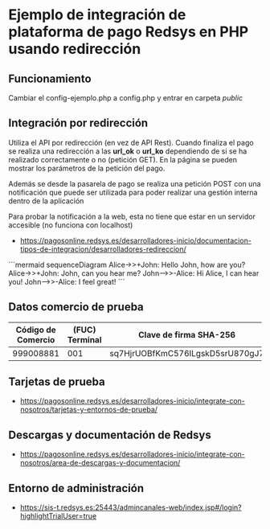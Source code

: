 # Ejemplo de integración de plataforma de pago Redsys en PHP usando redirección

## Funcionamiento

Cambiar el config-ejemplo.php a config.php y entrar en carpeta *public*

## Integración por redirección

Utiliza el API por redirección (en vez de API Rest). Cuando finaliza el pago se realiza una redirección
a las **url_ok** o **url_ko** dependiendo de si se ha realizado correctamente o no (petición GET). En la página se pueden mostrar 
los parámetros de la petición del pago.

Además se desde la pasarela de pago se realiza una petición POST con una notificación que puede ser utilizada 
para poder realizar una gestión interna dentro de la aplicación

Para probar la notificación a la web, esta no tiene que estar en un servidor accesible (no funciona con localhost)

- https://pagosonline.redsys.es/desarrolladores-inicio/documentacion-tipos-de-integracion/desarrolladores-redireccion/

´´´mermaid
sequenceDiagram
    Alice->>+John: Hello John, how are you?
    Alice->>+John: John, can you hear me?
    John-->>-Alice: Hi Alice, I can hear you!
    John-->>-Alice: I feel great!
´´´

## Datos comercio de prueba

| Código de Comercio |  (FUC)	Terminal	|  Clave de firma SHA-256           |
|--------------------|------------------|-----------------------------------|
| 999008881          |     	 001        | sq7HjrUOBfKmC576ILgskD5srU870gJ7  |


## Tarjetas de prueba

- https://pagosonline.redsys.es/desarrolladores-inicio/integrate-con-nosotros/tarjetas-y-entornos-de-prueba/

## Descargas y documentación de Redsys

- https://pagosonline.redsys.es/desarrolladores-inicio/integrate-con-nosotros/area-de-descargas-y-documentacion/


## Entorno de administración

- https://sis-t.redsys.es:25443/admincanales-web/index.jsp#/login?highlightTrialUser=true


